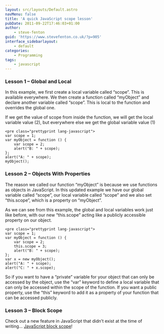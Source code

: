 ```yaml
---
layout: src/layouts/Default.astro
navMenu: false
title: 'A quick JavaScript scope lesson'
pubDate: 2011-09-22T17:46:03+01:00
author:
    - steve-fenton
guid: 'https://www.stevefenton.co.uk/?p=905'
interface_sidebarlayout:
    - default
categories:
    - Programming
tags:
    - javascript
---
```


### Lesson 1 – Global and Local

In this example, we first create a local variable called “scope”. This is available everywhere. We then create a function called “myObject” and declare another variable called “scope”. This is local to the function and overrides the global one.

If we get the value of scope from inside the function, we will get the local variable value (2), but everywhere else we get the global variable value (1)

```
<pre class="prettyprint lang-javascript">
var scope = 1;
var myObject = function () {
    var scope = 2;
    alert("B: " + scope);
};
alert("A: " + scope);
myObject();
```

### Lesson 2 – Objects With Properties

The reason we called our function “myObject” is because we use functions as objects in JavaScript. In this updated example we have our global variable called “scope”, our local variable called “scope” and we also set “this.scope”, which is a property on “myObject”.

As we can see from this example, the global and local variables work just like before, with our new “this.scope” acting like a publicly accessible property on our object.

```
<pre class="prettyprint lang-javascript">
var scope = 1;
var myObject = function () {
    var scope = 2;
    this.scope = 3;
    alert("B: " + scope);
};
var x = new myObject();
alert("A: " + scope);
alert("C: " + x.scope);
```

So if you want to have a “private” variable for your object that can only be accessed by the object, use the “var” keyword to define a local variable that can only be accessed within the scope of the function. If you want a public property, use the “this” keyword to add it as a property of your function that can be accessed publicly.

### Lesson 3 – Block Scope

Check out a new feature in JavaScript that didn’t exist at the time of writing… [JavaScript block scope](https://www.stevefenton.co.uk/2014/03/let-there-be-block-scope/)!